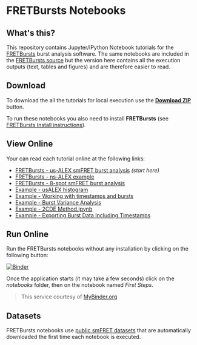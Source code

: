 FRETBursts Notebooks
====================

What's this?
------------

This repository contains Jupyter/IPython Notebook tutorials for the
[FRETBursts](http://tritemio.github.io/FRETBursts/) burst analysis software.
The same notebooks are included in the
[FRETBursts source](https://github.com/tritemio/FRETBursts/tree/master/notebooks)
but the version here contains all the execution outputs (text, tables and figures)
and are therefore easier to read.

Download
--------

To download the all the tutorials for local execution use the [**Download ZIP**](https://github.com/tritemio/FRETBursts_notebooks/archive/master.zip) button.

To run these notebooks you also need to install **FRETBursts** (see [FRETBursts Install instructions](http://fretbursts.readthedocs.org/en/latest/getting_started.html)).


View Online
-----------

Your can read each tutorial online at the following links:

* [FRETBursts - us-ALEX smFRET burst analysis](http://nbviewer.jupyter.org/github/tritemio/FRETBursts_notebooks/blob/master/notebooks/FRETBursts%20-%20us-ALEX%20smFRET%20burst%20analysis.ipynb) *(start here)*
* [FRETBursts - ns-ALEX example](http://nbviewer.jupyter.org/github/tritemio/FRETBursts_notebooks/blob/master/notebooks/FRETBursts%20-%20ns-ALEX%20example.ipynb)
* [FRETBursts - 8-spot smFRET burst analysis](http://nbviewer.jupyter.org/github/tritemio/FRETBursts_notebooks/blob/master/notebooks/FRETBursts%20-%208-spot%20smFRET%20burst%20analysis.ipynb)
* [Example - usALEX histogram](http://nbviewer.jupyter.org/github/tritemio/FRETBursts_notebooks/blob/master/notebooks/Example%20-%20usALEX%20histogram.ipynb)
* [Example - Working with timestamps and bursts](http://nbviewer.jupyter.org/github/tritemio/FRETBursts_notebooks/blob/master/notebooks/Example%20-%20Working%20with%20timestamps%20and%20bursts.ipynb)
* [Example - Burst Variance Analysis](http://nbviewer.jupyter.org/github/tritemio/FRETBursts_notebooks/blob/master/notebooks/Example%20-%20Burst%20Variance%20Analysis.ipynb)
* [Example - 2CDE Method.ipynb](http://nbviewer.jupyter.org/github/tritemio/FRETBursts_notebooks/blob/master/notebooks/Example%20-%202CDE%20Method.ipynb)
* [Example - Exporting Burst Data Including Timestamps](http://nbviewer.jupyter.org/github/tritemio/FRETBursts_notebooks/blob/master/notebooks/Example%20-%20Exporting%20Burst%20Data%20Including%20Timestamps.ipynb)

Run Online
----------

Run the FRETBursts notebooks without any installation by clicking on the following button:

[![Binder](http://mybinder.org/badge.svg)](http://mybinder.org/repo/tritemio/FRETBursts_notebooks)

Once the application starts (it may take a few seconds) click on the *notebooks* folder, then on the notebook named *First Steps*.

> This service courtesy of [MyBinder.org](http://mybinder.org/)

Datasets
--------

FRETBursts notebooks use [public smFRET datasets](https://dx.doi.org/10.6084/m9.figshare.1456362.v13) 
that are automatically downloaded the first time each notebook is executed.
